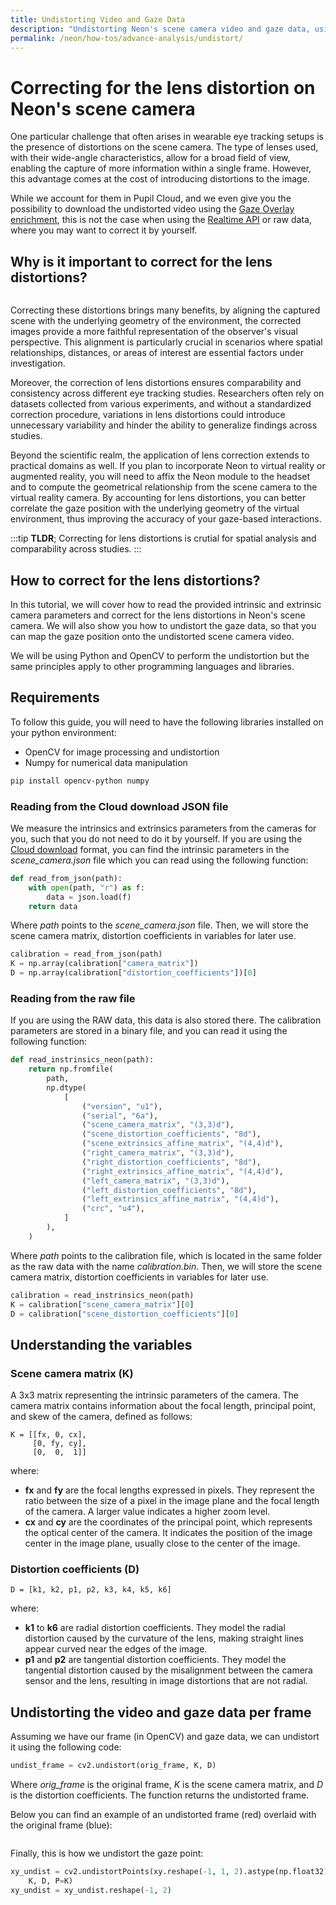 ```yaml
---
title: Undistorting Video and Gaze Data
description: "Undistorting Neon's scene camera video and gaze data, using the intrinsic and extrinsic camera parameters."
permalink: /neon/how-tos/advance-analysis/undistort/
---
```

# Correcting for the lens distortion on Neon's scene camera
One particular challenge that often arises in wearable eye tracking setups is the presence of distortions on the scene camera. The type of lenses used, with their wide-angle characteristics, allow for a broad field of view, enabling the capture of more information within a single frame. However, this advantage comes at the cost of introducing distortions to the image. <!-- rectilinear distortions -->

While we account for them in Pupil Cloud, and we even give you the possibility to download the undistorted video using the [Gaze Overlay enrichment](/enrichments/gaze-overlay), this is not the case when using the [Realtime API](/neon/real-time-api) or raw data, where you may want to correct it by yourself.

## Why is it important to correct for the lens distortions?

<div class="mb-4" style="display:flex;justify-content:center;">
  <v-img class="rounded" :src="require('../../../media/neon/undistort.png')"
  width="100%" 
  alt="Side by side comparison of a distorted and undistorted image with gaze positions overlaid."
  title="Side by side comparison of a distorted and undistorted image with gaze positions overlaid." />
</div>

Correcting these distortions brings many benefits, by aligning the captured scene with the underlying geometry of the environment, the corrected images provide a more faithful representation of the observer's visual perspective. This alignment is particularly crucial in scenarios where spatial relationships, distances, or areas of interest are essential factors under investigation.

Moreover, the correction of lens distortions ensures comparability and consistency across different eye tracking studies. Researchers often rely on datasets collected from various experiments, and without a standardized correction procedure, variations in lens distortions could introduce unnecessary variability and hinder the ability to generalize findings across studies.

Beyond the scientific realm, the application of lens correction extends to practical domains as well. If you plan to incorporate Neon to virtual reality or augmented reality, you will need to affix the Neon module to the headset and to compute the geometrical relationship from the scene camera to the virtual reality camera. By accounting for lens distortions, you can better correlate the gaze position with the underlying geometry of the virtual environment, thus improving the accuracy of your gaze-based interactions.

:::tip
**TLDR**; Correcting for lens distortions is crutial for spatial analysis and comparability across studies.
:::

## How to correct for the lens distortions?
In this tutorial, we will cover how to read the provided intrinsic and extrinsic camera parameters and correct for the lens distortions in Neon's scene camera. We will also show you how to undistort the gaze data, so that you can map the gaze position onto the undistorted scene camera video.

We will be using Python and OpenCV to perform the undistortion but the same principles apply to other programming languages and libraries.

## Requirements
To follow this guide, you will need to have the following libraries installed on your python environment:

- OpenCV for image processing and undistortion
- Numpy for numerical data manipulation

```bash
pip install opencv-python numpy
```

### Reading from the Cloud download JSON file

We measure the intrinsics and extrinsics parameters from the cameras for you, such that you do not need to do it by yourself. If you are using the [Cloud download](/export-formats/recording-data/neon/#scene-camera-json) format, you can find the intrinsic parameters in the *scene_camera.json* file which you can read using the following function:

```python
def read_from_json(path):
    with open(path, "r") as f:
        data = json.load(f)
    return data
```
Where *path* points to the *scene_camera.json* file. Then, we will store the scene camera matrix, distortion coefficients in variables for later use.

```python
calibration = read_from_json(path)
K = np.array(calibration["camera_matrix"])
D = np.array(calibration["distortion_coefficients"])[0]
```

### Reading from the raw file
If you are using the RAW data, this data is also stored there. The calibration parameters are stored in a binary file, and you can read it using the following function:

```python
def read_instrinsics_neon(path):
    return np.fromfile(
        path,
        np.dtype(
            [
                ("version", "u1"),
                ("serial", "6a"),
                ("scene_camera_matrix", "(3,3)d"),
                ("scene_distortion_coefficients", "8d"),
                ("scene_extrinsics_affine_matrix", "(4,4)d"),
                ("right_camera_matrix", "(3,3)d"),
                ("right_distortion_coefficients", "8d"),
                ("right_extrinsics_affine_matrix", "(4,4)d"),
                ("left_camera_matrix", "(3,3)d"),
                ("left_distortion_coefficients", "8d"),
                ("left_extrinsics_affine_matrix", "(4,4)d"),
                ("crc", "u4"),
            ]
        ),
    )
```

Where *path* points to the calibration file, which is located in the same folder as the raw data with the name *calibration.bin*. Then, we will store the scene camera matrix, distortion coefficients in variables for later use.

``` python
calibration = read_instrinsics_neon(path)
K = calibration["scene_camera_matrix"][0]
D = calibration["scene_distortion_coefficients"][0]
```

## Understanding the variables

### Scene camera matrix (K)
A 3x3 matrix representing the intrinsic parameters of the camera. The camera matrix contains information about the focal length, principal point, and skew of the camera, defined as follows:

```
K = [[fx, 0, cx],
     [0, fy, cy],
     [0,  0,  1]]
```

where:

- **fx** and **fy** are the focal lengths expressed in pixels. They represent the ratio between the size of a pixel in the image plane and the focal length of the camera. A larger value indicates a higher zoom level.
- **cx** and **cy** are the coordinates of the principal point, which represents the optical center of the camera. It indicates the position of the image center in the image plane, usually close to the center of the image.

### Distortion coefficients (D)

```
D = [k1, k2, p1, p2, k3, k4, k5, k6]
```

where:

- **k1** to **k6** are radial distortion coefficients. They model the radial distortion caused by the curvature of the lens, making straight lines appear curved near the edges of the image.
- **p1** and **p2** are tangential distortion coefficients. They model the tangential distortion caused by the misalignment between the camera sensor and the lens, resulting in image distortions that are not radial.


## Undistorting the video and gaze data per frame
Assuming we have our frame (in OpenCV) and gaze data, we can undistort it using the following code:

```python
undist_frame = cv2.undistort(orig_frame, K, D)
```

Where *orig_frame* is the original frame, *K* is the scene camera matrix, and *D* is the distortion coefficients. The function returns the undistorted frame.

Below you can find an example of an undistorted frame (red) overlaid with the original frame (blue):

<div class="mb-4" style="display:flex;justify-content:center;">
  <v-img class="rounded" :src="require('../../../media/neon/undistort02.png')"
  max-width="60%" 
  alt="Image showing the original frame overlaid with the undistorted frame."
  title="Image showing the original frame overlaid with the undistorted frame." />
</div>

Finally, this is how we undistort the gaze point:

```python
xy_undist = cv2.undistortPoints(xy.reshape(-1, 1, 2).astype(np.float32), 
    K, D, P=K)
xy_undist = xy_undist.reshape(-1, 2)
```